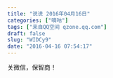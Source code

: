 ```yaml
---
title: "说说 2016年04月16日"
categories: ["嘀咕"]
tags: ["来自QQ空间 qzone.qq.com"]
draft: false
slug: "WIDCy9"
date: "2016-04-16 07:54:17"
---
```


关微信，保智商！
